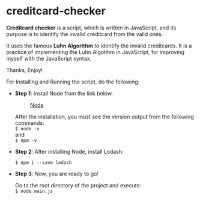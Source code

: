 ﻿# creditcard-checker

**Creditcard checker** is a script, which is written in JavaScript, and its purpose is to identify the invalid creditcard from the valid ones.

It uses the famous **Luhn Algorithm** to identify the invalid creditcards.
It is a practice of implementing the Luhn Algotihm in JavaScript, for improving myself with the JavaScript syntax.

Thanks, Enjoy!  


For Installing and Running the script, do the following: 

+ **Step 1**: 
    Install Node from the link below.
    
    > [Node](https://nodejs.org/en/download/current/)

    After the installation, you must see the version output from the following commands:  
    ```$ node -v```  
    and  
    ```$ npm -v```  
    
+ **Step 2**:
    After installing Node, install Lodash:

    ```$ npm i --save lodash```

+ **Step 3**: Now, you are ready to go!

    Go to the root directory of the project and execute:  
    ```$ node main.js```

